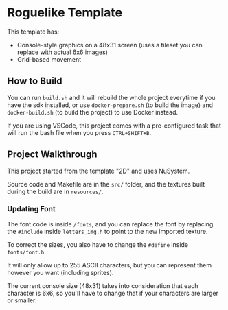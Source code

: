 # Roguelike Template

This template has:
- Console-style graphics on a 48x31 screen (uses a tileset you can replace with actual 6x6 images)
- Grid-based movement

## How to Build

You can run `build.sh` and it will rebuild the whole project everytime if you have the sdk installed, or use `docker-prepare.sh` (to build the image) and `docker-build.sh` (to build the project) to use Docker instead.

If you are using VSCode, this project comes with a pre-configured task that will run the bash file when you press `CTRL+SHIFT+B`.

## Project Walkthrough

This project started from the template "2D" and uses NuSystem.

Source code and Makefile are in the `src/` folder, and the textures built during the build are in `resources/`.

### Updating Font

The font code is inside `/fonts`, and you can replace the font by replacing the `#include` inside `letters_img.h` to point to the new imported texture.

To correct the sizes, you also have to change the `#define` inside `fonts/font.h`.

It will only allow up to 255 ASCII characters, but you can represent them however you want (including sprites).

The current console size (48x31) takes into consideration that each character is 6x6, so you'll have to change that if your characters are larger or smaller.
